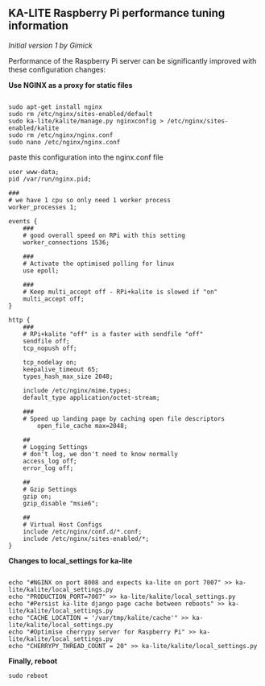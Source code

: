 ## KA-LITE Raspberry Pi performance tuning information

*Initial version 1 by Gimick*

Performance of the Raspberry Pi server can be significantly improved with these configuration changes:


**Use NGINX as a proxy for static files**

```

sudo apt-get install nginx
sudo rm /etc/nginx/sites-enabled/default
sudo ka-lite/kalite/manage.py nginxconfig > /etc/nginx/sites-enabled/kalite
sudo rm /etc/nginx/nginx.conf
sudo nano /etc/nginx/nginx.conf 

```

paste this configuration into the nginx.conf file

```
user www-data;
pid /var/run/nginx.pid;

###
# we have 1 cpu so only need 1 worker process
worker_processes 1;

events {
	###
	# good overall speed on RPi with this setting
	worker_connections 1536;

	###
	# Activate the optimised polling for linux 
	use epoll;

	###
	# Keep multi_accept off - RPi+kalite is slowed if "on"
	multi_accept off;
}

http {
	###
	# RPi+kalite "off" is a faster with sendfile "off"
	sendfile off;
	tcp_nopush off;
	
	tcp_nodelay on;
	keepalive_timeout 65;
	types_hash_max_size 2048;

	include /etc/nginx/mime.types;
	default_type application/octet-stream;
	
	###
	# Speed up landing page by caching open file descriptors
        open_file_cache max=2048;
        
	##
	# Logging Settings
	# don't log, we don't need to know normally
	access_log off;
	error_log off;

	##
	# Gzip Settings
	gzip on;
	gzip_disable "msie6";

	##
	# Virtual Host Configs
	include /etc/nginx/conf.d/*.conf;
	include /etc/nginx/sites-enabled/*;
}

```

**Changes to local_settings for ka-lite**

```

echo "#NGINX on port 8008 and expects ka-lite on port 7007" >> ka-lite/kalite/local_settings.py
echo "PRODUCTION_PORT=7007" >> ka-lite/kalite/local_settings.py
echo "#Persist ka-lite django page cache between reboots" >> ka-lite/kalite/local_settings.py
echo "CACHE_LOCATION = '/var/tmp/kalite/cache'" >> ka-lite/kalite/local_settings.py
echo "#Optimise cherrypy server for Raspberry Pi" >> ka-lite/kalite/local_settings.py
echo "CHERRYPY_THREAD_COUNT = 20" >> ka-lite/kalite/local_settings.py

```

**Finally, reboot**

```
sudo reboot

```
